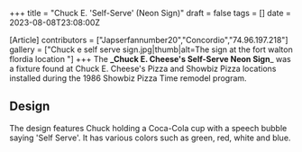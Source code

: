 +++
title = "Chuck E. 'Self-Serve' (Neon Sign)"
draft = false
tags = []
date = 2023-08-08T23:08:00Z

[Article]
contributors = ["Japserfannumber20","Concordio","74.96.197.218"]
gallery = ["Chuck e self serve sign.jpg|thumb|alt=The sign at the fort walton flordia location "]
+++
The **_Chuck E. Cheese's Self-Serve Neon Sign**_ was a fixture found at Chuck E. Cheese's Pizza and Showbiz Pizza locations installed during the 1986 Showbiz Pizza Time remodel program.

## Design ##
The design features Chuck holding a Coca-Cola cup with a speech bubble saying 'Self Serve'. It has various colors such as green, red, white and blue.


